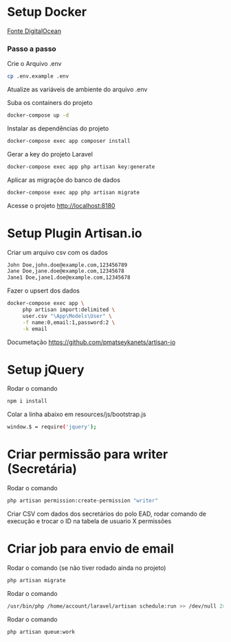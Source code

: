 
# Setup Docker 
[Fonte DigitalOcean](https://www.digitalocean.com/community/tutorials/how-to-set-up-laravel-nginx-and-mysql-with-docker-compose-on-ubuntu-20-04)

### Passo a passo



Crie o Arquivo .env
```sh
cp .env.example .env
```


Atualize as variáveis de ambiente do arquivo .env


Suba os containers do projeto
```sh
docker-compose up -d
```

Instalar as dependências do projeto
```sh
docker-compose exec app composer install
```

Gerar a key do projeto Laravel
```sh
docker-compose exec app php artisan key:generate
```

Aplicar as migraçõe do banco de dados
```sh
docker-compose exec app php artisan migrate
```


Acesse o projeto
[http://localhost:8180](http://localhost:8180)


# Setup Plugin Artisan.io

Criar um arquivo csv com os dados
```sh
John Doe,john.doe@example.com,123456789
Jane Doe,jane.doe@example.com,12345678
Jane1 Doe,jane1.doe@example.com,12345678
```

Fazer o upsert dos dados
```sh
docker-compose exec app \
     php artisan import:delimited \
     user.csv "\App\Models\User" \
     -f name:0,email:1,password:2 \
     -k email 
```

Documetação https://github.com/pmatseykanets/artisan-io


# Setup jQuery

Rodar o comando
```sh
npm i install
```

Colar a linha abaixo em resources/js/bootstrap.js
```sh
window.$ = require('jquery'); 
```


# Criar permissão para writer (Secretária)

Rodar o comando
```sh
php artisan permission:create-permission "writer"
```
Criar CSV com dados dos secretários do polo EAD, rodar comando de execução e trocar o ID na tabela de usuario X permissões



# Criar job para envio de email

Rodar o comando (se não tiver rodado ainda no projeto)
```sh
php artisan migrate
```

Rodar o comando 
```sh
/usr/bin/php /home/account/laravel/artisan schedule:run >> /dev/null 2>&1
```

Rodar o comando 
```sh
php artisan queue:work
```
